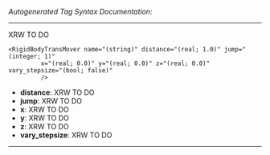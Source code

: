 _Autogenerated Tag Syntax Documentation:_

---
XRW TO DO

```
<RigidBodyTransMover name="(string)" distance="(real; 1.0)" jump="(integer; 1)"
         x="(real; 0.0)" y="(real; 0.0)" z="(real; 0.0)" vary_stepsize="(bool; false)"
         />
```

-   **distance**: XRW TO DO
-   **jump**: XRW TO DO
-   **x**: XRW TO DO
-   **y**: XRW TO DO
-   **z**: XRW TO DO
-   **vary_stepsize**: XRW TO DO

---
